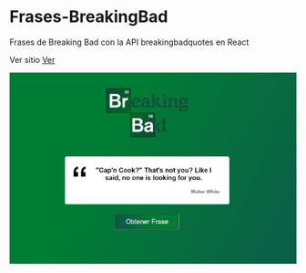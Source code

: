 # Frases-BreakingBad
Frases de Breaking Bad con la API breakingbadquotes en React

Ver sitio [Ver](https://lucid-hawking-1ffa69.netlify.app/)

![Frases de Breaking Bad](/public/preview.jpg)

